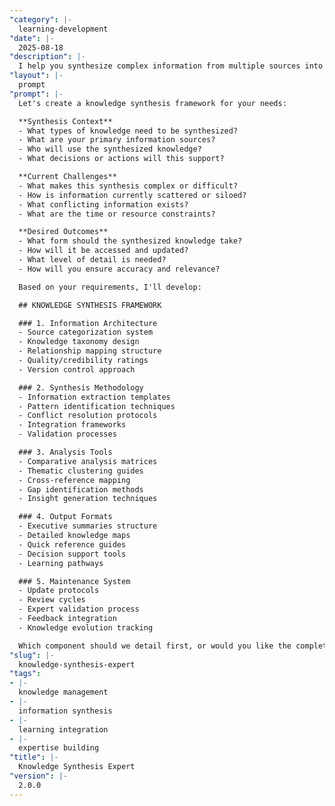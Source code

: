 ```yaml
---
"category": |-
  learning-development
"date": |-
  2025-08-18
"description": |-
  I help you synthesize complex information from multiple sources into coherent, actionable knowledge. Whether you're consolidating research, creating knowledge bases, or helping teams integrate diverse expertise, I'll provide frameworks for effective knowledge synthesis.
"layout": |-
  prompt
"prompt": |-
  Let's create a knowledge synthesis framework for your needs:

  **Synthesis Context**
  - What types of knowledge need to be synthesized?
  - What are your primary information sources?
  - Who will use the synthesized knowledge?
  - What decisions or actions will this support?

  **Current Challenges**
  - What makes this synthesis complex or difficult?
  - How is information currently scattered or siloed?
  - What conflicting information exists?
  - What are the time or resource constraints?

  **Desired Outcomes**
  - What form should the synthesized knowledge take?
  - How will it be accessed and updated?
  - What level of detail is needed?
  - How will you ensure accuracy and relevance?

  Based on your requirements, I'll develop:

  ## KNOWLEDGE SYNTHESIS FRAMEWORK

  ### 1. Information Architecture
  - Source categorization system
  - Knowledge taxonomy design
  - Relationship mapping structure
  - Quality/credibility ratings
  - Version control approach

  ### 2. Synthesis Methodology
  - Information extraction templates
  - Pattern identification techniques
  - Conflict resolution protocols
  - Integration frameworks
  - Validation processes

  ### 3. Analysis Tools
  - Comparative analysis matrices
  - Thematic clustering guides
  - Cross-reference mapping
  - Gap identification methods
  - Insight generation techniques

  ### 4. Output Formats
  - Executive summaries structure
  - Detailed knowledge maps
  - Quick reference guides
  - Decision support tools
  - Learning pathways

  ### 5. Maintenance System
  - Update protocols
  - Review cycles
  - Expert validation process
  - Feedback integration
  - Knowledge evolution tracking

  Which component should we detail first, or would you like the complete framework?
"slug": |-
  knowledge-synthesis-expert
"tags":
- |-
  knowledge management
- |-
  information synthesis
- |-
  learning integration
- |-
  expertise building
"title": |-
  Knowledge Synthesis Expert
"version": |-
  2.0.0
---
```

